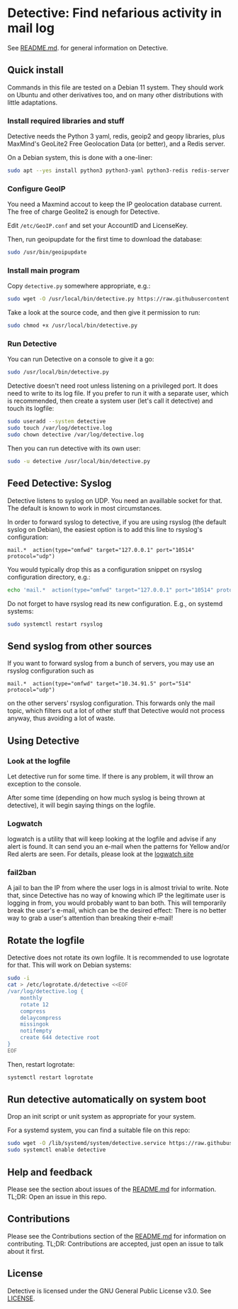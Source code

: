 # Detective: Find nefarious activity in mail log

See [README.md](https://github.com/alfredosola/detective/blob/master/README.md). for general information on Detective.

## Quick install

Commands in this file are tested on a Debian 11 system. They should work on Ubuntu and other derivatives too, and on many other distributions with little adaptations.

### Install required libraries and stuff
Detective needs the Python 3 yaml, redis, geoip2 and geopy libraries, plus MaxMind's GeoLite2 Free Geolocation Data (or better), and a Redis server.

On a Debian system, this is done with a one-liner:

```bash
sudo apt --yes install python3 python3-yaml python3-redis redis-server python3-geoip2 geoipupdate python3-geopy geoip-database
```

### Configure GeoIP
You need a Maxmind accout to keep the IP geolocation database current. The free of charge Geolite2 is enough for Detective.

Edit `/etc/GeoIP.conf` and set your AccountID and LicenseKey.

Then, run geoipupdate for the first time to download the database:
```bash
sudo /usr/bin/geoipupdate
```

### Install main program

Copy `detective.py` somewhere appropriate, e.g.:
```bash
sudo wget -O /usr/local/bin/detective.py https://raw.githubusercontent.com/alfredosola/detective/master/detective.py
```

Take a look at the source code, and then give it permission to run:
```bash
sudo chmod +x /usr/local/bin/detective.py
```
### Run Detective

You can run Detective on a console to give it a go:
```bash
sudo /usr/local/bin/detective.py
```

Detective doesn't need root unless listening on a privileged port. It does need to write to its log file. If you prefer to run it with a separate user, which is recommended, then create a system user (let's call it detective) and touch its logfile:

```bash
sudo useradd --system detective
sudo touch /var/log/detective.log
sudo chown detective /var/log/detective.log
```

Then you can run detective with its own user:
```bash
sudo -u detective /usr/local/bin/detective.py
```

## Feed Detective: Syslog
Detective listens to syslog on UDP. You need an availlable socket for that. The default is known to work in most circumstances.

In order to forward syslog to detective, if you are using rsyslog (the default syslog on Debian), the easiest option is to add this line to rsyslog's configuration:

`mail.*  action(type="omfwd" target="127.0.0.1" port="10514" protocol="udp")`

You would typically drop this as a configuration snippet on rsyslog configuration directory, e.g.:

```bash
echo 'mail.*  action(type="omfwd" target="127.0.0.1" port="10514" protocol="udp")' | sudo tee /etc/rsyslog.d/detective.py
```

Do not forget to have rsyslog read its new configuration. E.g., on systemd systems:
```bash
sudo systemctl restart rsyslog
```

## Send syslog from other sources

If you want to forward syslog from a bunch of servers, you may use an rsyslog configuration such as

`mail.*  action(type="omfwd" target="10.34.91.5" port="514" protocol="udp")`

on the other servers' rsyslog configuration. This forwards only the mail topic, which filters out a lot of other stuff that Detective would not process anyway, thus avoiding a lot of waste.

## Using Detective
### Look at the logfile

Let detective run for some time. If there is any problem, it will throw an exception to the console.

After some time (depending on how much syslog is being thrown at detective), it will begin saying things on the logfile.

### Logwatch

logwatch is a utility that will keep looking at the logfile and advise if any alert is found. It can send you an e-mail when the patterns for Yellow and/or Red alerts are seen. For details, please look at the [logwatch site](https://sourceforge.net/projects/logwatch/)

### fail2ban

A jail to ban the IP from where the user logs in is almost trivial to write. Note that, since Detective has no way of knowing which IP the legitimate user is logging in from, you would probably want to ban both. This will temporarily break the user's e-mail, which can be the desired effect: There is no better way to grab a user's attention than breaking their e-mail!

## Rotate the logfile

Detective does not rotate its own logfile. It is recommended to use logrotate for that. This will work on Debian systems:

```bash
sudo -i
cat > /etc/logrotate.d/detective <<EOF
/var/log/detective.log {
	monthly
	rotate 12
	compress
	delaycompress
	missingok
	notifempty
	create 644 detective root
}
EOF
```

Then, restart logrotate:
```bash
systemctl restart logrotate
```

## Run detective automatically on system boot

Drop an init script or unit system as appropriate for your system.

For a systemd system, you can find a suitable file on this repo:
```bash
sudo wget -O /lib/systemd/system/detective.service https://raw.githubusercontent.com/alfredosola/detective/master/detective.service
sudo systemctl enable detective
```

## Help and feedback

Please see the section about issues of the [README.md](https://github.com/alfredosola/detective/blob/master/README.md) for information. TL;DR: Open an issue in this repo.

## Contributions

Please see the Contributions section of the [README.md](https://github.com/alfredosola/detective/blob/master/README.md) for information on contributing. TL;DR: Contributions are accepted, just open an issue to talk about it first.

## License

Detective is licensed under the GNU General Public License v3.0. See [LICENSE](https://github.com/alfredosola/detective/blob/master/LICENSE).
